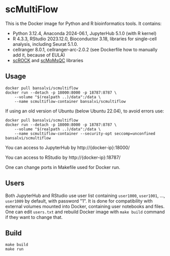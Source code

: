 # scMultiFlow

This is the Docker image for Python and R bioinformatics tools. It contains:

* Python 3.12.4, Anaconda 2024-06.1, JupyterHub 5.1.0 (with R kernel)
* R 4.3.3, RStudio 2023.12.0, Bioconductor 3.18, libraries for single-cell analysis, including Seurat 5.1.0.
* cellranger 8.0.1, cellranger-arc-2.0.2 (see Dockerfile how to manually add it, because of EULA)
* [scROCK](https://github.com/dos257/scrock) and [scMoMsQC](https://github.com/Rachmanichou/scMoMsQC) libraries


## Usage

```
docker pull bansalvi/scmultiflow
docker run --detach -p 18000:8000 -p 18787:8787 \
    --volume "$(realpath ..)/data":/data \
    --name scmultiflow-container bansalvi/scmultiflow
```
If using an old version of Ubuntu (below Ubuntu 22.04), to avoid errors use: 

```
docker pull bansalvi/scmultiflow
docker run --detach -p 18000:8000 -p 18787:8787 \
    --volume "$(realpath ..)/data":/data \
    --name scmultiflow-container --security-opt seccomp=unconfined bansalvi/scmultiflow
```

You can access to JupyterHub by http://{docker-ip}:18000/

You can access to RStudio by http://{docker-ip}:18787/

One can change ports in Makefile used for Docker run.


## Users

Both JupyterHub and RStudio use user list containing `user1000`, `user1001`, ..., `user1009` by default, with password "1". It is done for compatibility with external volumes mounted into Docker, containing user notebooks and files. One can edit `users.txt` and rebuild Docker image with `make build` command if they want to change that.


## Build

```
make build
make run
```
